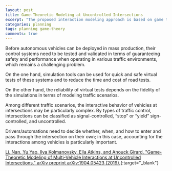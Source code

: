 ```yaml
---
layout: post
title: Game-Theoretic Modeling at Uncontrolled Intersections
excerpt: "The proposed interaction modeling approach is based on game theory with multiple concurrent leader-follower pairs, and accounts for common traffic rules."
categories: planning
tags: planning game-theory
comments: true
---
```


Before autonomous vehicles can be deployed in mass production, their control systems need to be tested and validated in terms of guaranteeing safety and performance when operating in various traffic environments, which remains a challenging problem.

On the one hand, simulation tools can be used for quick and safe virtual tests of these systems and to reduce the time and cost of road tests.

On the other hand, the reliability of virtual tests depends on the fidelity of the simulations in terms of modeling traffic scenarios.

Among different traffic scenarios, the interactive behavior of vehicles at intersections may be particularly complex. By types of traffic control, intersections can be classified as signal-controlled, “stop” or “yield” sign-controlled, and uncontrolled.

Drivers/automations need to decide whether, when, and how to enter and pass through the intersection on their own; in this case, accounting for the interactions among vehicles is particularly important.


[Li, Nan, Yu Yao, Ilya Kolmanovsky, Ella Atkins, and Anouck Girard. "Game-Theoretic Modeling of Multi-Vehicle Interactions at Uncontrolled Intersections." arXiv preprint arXiv:1904.05423 (2019).](https://arxiv.org/abs/1904.05423){:target="_blank"}